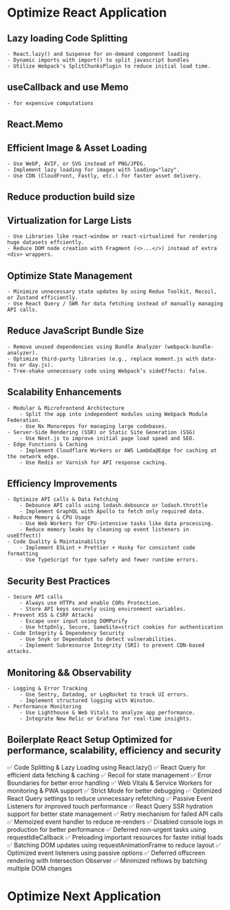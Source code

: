 # Optimize React Application

## Lazy loading Code Splitting
    - React.lazy() and Suspense for on-demand component loading
    - Dynamic imports with import() to split javascript bundles
    - Utilize Webpack's SplitChunksPlugin to reduce initial load time.
## useCallback and use Memo
    - for expensive computations
## React.Memo 
## Efficient Image & Asset Loading
    - Use WebP, AVIF, or SVG instead of PNG/JPEG.
    - Implement lazy loading for images with loading="lazy".
    - Use CDN (CloudFront, Fastly, etc.) for faster asset delivery.
## Reduce production build size 

## Virtualization for Large Lists
    - Use Libraries like react-window or react-virtualized for rendering huge datasets effciently.
    - Reduce DOM node creation with Fragment (<>...</>) instead of extra <div> wrappers.
## Optimize State Management
    - Minimize unnecessary state updates by using Redux Toolkit, Recoil, or Zustand efficiently.
    - Use React Query / SWR for data fetching instead of manually managing API calls.

## Reduce JavaScript Bundle Size
    - Remove unused dependencies using Bundle Analyzer (webpack-bundle-analyzer).
    - Optimize third-party libraries (e.g., replace moment.js with date-fns or day.js).
    - Tree-shake unnecessary code using Webpack’s sideEffects: false.

## Scalability Enhancements 
    - Modular & Microfrontend Architecture
        - Split the app into independent modules using Webpack Module Federation.
        - Use Nx Monorepos for managing large codebases.
    - Server-Side Rendering (SSR) or Static Site Generation (SSG)
        - Use Next.js to improve initial page load speed and SEO.
    - Edge Functions & Caching
        - Implement Cloudflare Workers or AWS Lambda@Edge for caching at the network edge.
        - Use Redis or Varnish for API response caching.

## Efficiency Improvements
    - Optimize API calls & Data Fetching 
        - Debounce API calls using lodash.debounce or lodash.throttle
        - Implement GraphQL with Apollo to fetch only required data.
    - Reduce Memory & CPU Usage
        - Use Web Workers for CPU-intensive tasks like data processing.
        - Reduce memory leaks by cleaning up event listeners in useEffect()
    - Code Quality & Maintainability
        - Implement ESLint + Prettier + Husky for consistent code formatting
        - Use TypeScript for type safety and fewer runtime errors.
    
## Security Best Practices
    - Secure API calls
        - Always use HTTPs and enable CORs Protection.
        - Store API keys securely using environment variables.
    - Prevent XSS & CSRF Attacks
        - Escape user input using DOMPurify
        - Use httpOnly, Secure, SameSite=strict cookies for authentication
    - Code Integrity & Dependency Security
        - Use Snyk or Dependabot to detect vulnerabilities.
        - Implement Subresource Integrity (SRI) to prevent CDN-based attacks.
    
## Monitoring && Observability
    - Logging & Error Tracking
        - Use Sentry, Datadog, or LogRocket to track UI errors.
        - Implement structured logging with Winston.
    - Performance Monitoring
        - Use Lighthouse & Web Vitals to analyze app performance.
        - Integrate New Relic or Grafana for real-time insights.

## Boilerplate React Setup Optimized for performance, scalability, efficiency and security
✅ Code Splitting & Lazy Loading using React.lazy()
✅ React Query for efficient data fetching & caching
✅ Recoil for state management
✅ Error Boundaries for better error handling
✅ Web Vitals & Service Workers for monitoring & PWA support
✅ Strict Mode for better debugging
✅ Optimized React Query settings to reduce unnecessary refetching
✅ Passive Event Listeners for improved touch performance
✅ React Query SSR hydration support for better state management
✅ Retry mechanism for failed API calls
✅ Memoized event handler to reduce re-renders
✅ Disabled console logs in production for better performance
✅ Deferred non-urgent tasks using requestIdleCallback
✅ Preloading important resources for faster initial loads
✅ Batching DOM updates using requestAnimationFrame to reduce layout
✅ Optimized event listeners using passive options
✅ Deferred offscreen rendering with Intersection Observer
✅ Minimized reflows by batching multiple DOM changes

# Optimize Next Application
